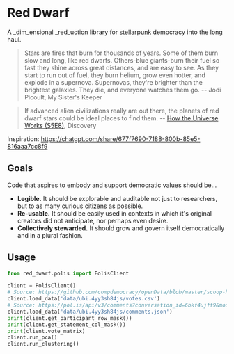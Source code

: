 # Red Dwarf

A _dim_ensional _red_uction library for [stellarpunk][] democracy into the long haul.

> Stars are fires that burn for thousands of years. Some of them burn slow and
> long, like red dwarfs. Others-blue giants-burn their fuel so fast they shine
> across great distances, and are easy to see. As they start to run out of
> fuel, they burn helium, grow even hotter, and explode in a supernova.
> Supernovas, they're brighter than the brightest galaxies. They die, and
> everyone watches them go. -- Jodi Picoult, My Sister's Keeper

> If advanced alien civilizations really are out there, the planets of red
> dwarf stars could be ideal places to find them. -- [How the Universe Works
> (S5E8)](https://youtu.be/3Lq-mI6lgmA?t=375), Discovery

Inspiration: https://chatgpt.com/share/677f7690-7188-800b-85e5-816aaa7cc8f9

## Goals

Code that aspires to embody and support democratic values should be...

- **Legible.** It should be explorable and auditable not just to researchers, but to as many curious citizens as possible.
- **Re-usable.** It should be easily used in contexts in which it's original creators did not anticipate, nor perhaps even desire.
- **Collectively stewarded.** It should grow and govern itself democratically and in a plural fashion.

## Usage

```py
from red_dwarf.polis import PolisClient

client = PolisClient()
# Source: https://github.com/compdemocracy/openData/blob/master/scoop-hivemind.ubi/votes.csv
client.load_data('data/ubi.4yy3sh84js/votes.csv')
# Source: https://pol.is/api/v3/comments?conversation_id=6bkf4ujff9&moderation=true&include_voting_patterns=true
client.load_data('data/ubi.4yy3sh84js/comments.json')
print(client.get_participant_row_mask())
print(client.get_statement_col_mask())
print(client.vote_matrix)
client.run_pca()
client.run_clustering()
```

<!-- Links -->
   [stellarpunk]: https://www.youtube.com/watch?v=opnkQVZrhAw
